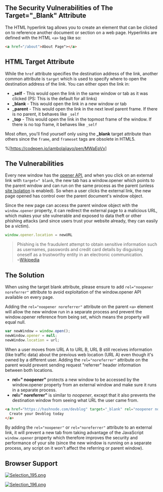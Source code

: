 ## The Security Vulnerabilities of The Target="_Blank" Attribute

The HTML hyperlink tag allows you to create an element that can be clicked on to reference another document or section on a web page. Hyperlinks are defined with the HTML `<a>` tag like so:

```html
<a href="/about">About Page"></a>
```

## HTML Target Attribute

While the `href` attribute specifies the destination address of the link, another common attribute is `target` which is used to specify where to open the destination address of the link. You can either open the link in:

- **_self** - This would open the link in the same window or tab as it was clicked (PS: This is the default for all links)
- **_blank** - This would open the link in a new window or tab
- **_parent** - This would open the link in the next level parent frame. If there is no parent, it behaves like `_self`
- **_top** - This would open the link in the topmost frame of the window. If there is no top frame, it behaves like `_self`

Most often, you'll find yourself only using the **_blank** target attribute than others since the `frame`, and `frameset` tags are obsolete in HTML5.

%[https://codepen.io/iambolajiayo/pen/MWaEpVx]

## The Vulnerabilities

Every new window has the [opener API](https://developer.mozilla.org/en-US/docs/Web/API/Window/opener), and when you click on an external link with `target=" blank`, the new tab has a window.opener which points to the parent window and can run on the same process as the parent (unless [site Isolation](https://www.chromium.org/developers/design-documents/site-isolation) is enabled). So when a user clicks the external link, the new page opened has control over the parent document's window object.

Since the new page can access the parent window object with the `window.opener` property, it can redirect the external page to a malicious URL, which makes your site vulnerable and exposed to data theft or other phishing attacks (and since users trust your website already, they can easily be a victim).

```js
window.opener.location = newURL
```

> Phishing is the fraudulent attempt to obtain sensitive information such as usernames, passwords and credit card details by disguising oneself as a trustworthy entity in an electronic communication. ~[Wikipedia](https://en.wikipedia.org/wiki/Phishing)

## The Solution

When using the target blank attribute, please ensure to add `rel="noopener noreferrer"` attribute to avoid exploitation of the window.opener API available on every page.

Adding the `rel="noopener noreferrer"` attribute on the parent `<a>` element will allow the new window run in a separate process and prevent the window.opener reference from being set, which means the property will equal null.

```js
var newWindow = window.open();
newWindow.opener = null;
newWindow.location = url;
```

When a user moves from URL A to URL B, URL B still receives information (like traffic data) about the previous web location (URL A) even though it's owned by a different user. Adding the `rel="noreferrer"` attribute on the parent would prevent sending request "referrer" header information between both locations. 

- **rel=" noopener"** protects a new window to be accessed by the window.opener property from an external window and make sure it runs in a separate process.
- **rel=" noreferrer"** is similar to *noopener*, except that it also prevents the destination window from seeing what URL the user came from.

```html
<a href="https://hashnode.com/devblog" target="_blank" rel="noopener noreferrer">
  Create your Devblog today
</a>
```

By adding the `rel="noopener"` or `rel="noreferrer"` attribute to an external link, it will prevent a new tab from taking advantage of the JavaScript `window.opener` property which therefore improves the security and performance of your site (since the new window is running on a separate process, any script on it won't affect the referring or parent window).

## Browser Support

[![Selection_195.png](https://cdn.hashnode.com/res/hashnode/image/upload/v1589260419352/SjFhNVuBe.png)](https://caniuse.com/#search=noopener)

[![Selection_196.png](https://cdn.hashnode.com/res/hashnode/image/upload/v1589260499918/nas6EWHH4.png)](https://caniuse.com/#search=noreferrer)
